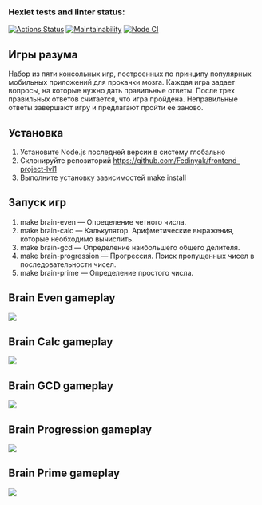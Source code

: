 ### Hexlet tests and linter status:

[![Actions Status](https://github.com/Fedinyak/frontend-project-lvl1/workflows/hexlet-check/badge.svg)](https://github.com/Fedinyak/frontend-project-lvl1/actions)
[![Maintainability](https://api.codeclimate.com/v1/badges/15356e2eb59ed27a63d4/maintainability)](https://codeclimate.com/github/Fedinyak/frontend-project-lvl1/maintainability)
[![Node CI](https://github.com/Fedinyak/frontend-project-lvl1/workflows/Node%20CI/badge.svg)](https://github.com/Fedinyak/frontend-project-lvl1/actions)

## Игры разума

Набор из пяти консольных игр, построенных по принципу популярных мобильных приложений для прокачки мозга. Каждая игра задает вопросы, на которые нужно дать правильные ответы. После трех правильных ответов считается, что игра пройдена. Неправильные ответы завершают игру и предлагают пройти ее заново.

## Установка

1. Установите Node.js последней версии в систему глобально
2. Склонируйте репозиторий https://github.com/Fedinyak/frontend-project-lvl1
3. Выполните установку зависимостей make install

## Запуск игр

1. make brain-even — Определение четного числа.
2. make brain-calc — Калькулятор. Арифметические выражения, которые необходимо вычислить.
3. make brain-gcd — Определение наибольшего общего делителя.
4. make brain-progression — Прогрессия. Поиск пропущенных чисел в последовательности чисел.
5. make brain-prime — Определение простого числа.

## Brain Even gameplay

<a href="https://asciinema.org/a/HY3p7rklK5Uh9tJHRWTIekShM" target="_blank"><img src="https://asciinema.org/a/HY3p7rklK5Uh9tJHRWTIekShM.svg" /></a>

## Brain Calc gameplay

<a href="https://asciinema.org/a/tnNCgtzQ8fVwgU1qVrXRioPkZ" target="_blank"><img src="https://asciinema.org/a/tnNCgtzQ8fVwgU1qVrXRioPkZ.svg" /></a>

## Brain GCD gameplay

<a href="https://asciinema.org/a/KwlG3dACBuDzHIbd0CbxbXALX" target="_blank"><img src="https://asciinema.org/a/KwlG3dACBuDzHIbd0CbxbXALX.svg" /></a>

## Brain Progression gameplay

<a href="https://asciinema.org/a/5zQcucy6WyMsU388rTek6PGwB" target="_blank"><img src="https://asciinema.org/a/5zQcucy6WyMsU388rTek6PGwB.svg" /></a>

## Brain Prime gameplay

<a href="https://asciinema.org/a/3Hk0OR3AQ6wsAIBXd99pXp2KS" target="_blank"><img src="https://asciinema.org/a/3Hk0OR3AQ6wsAIBXd99pXp2KS.svg" /></a>
